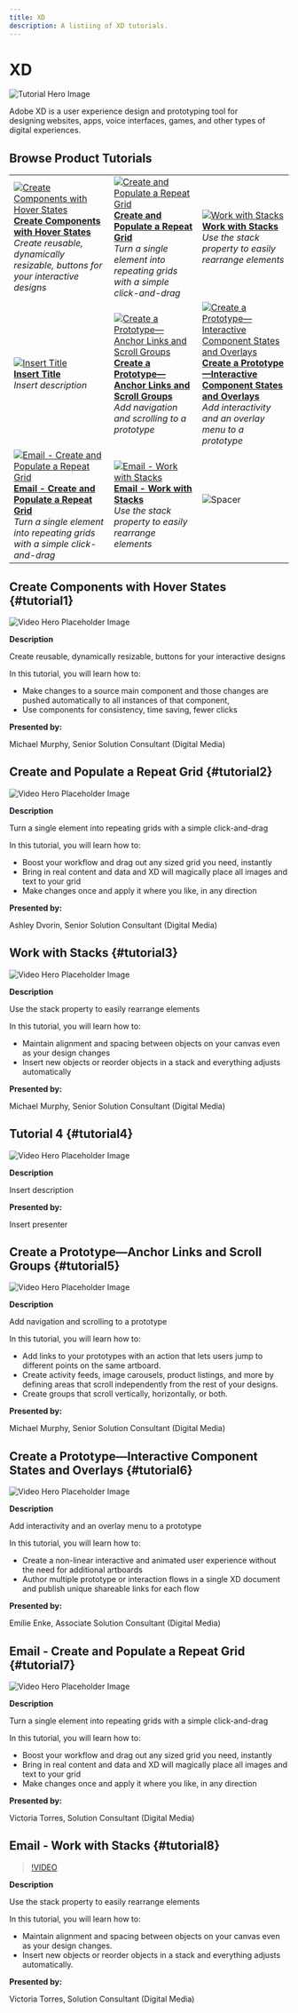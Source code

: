 ```yaml
---
title: XD
description: A listiing of XD tutorials.
---
```


# XD

![Tutorial Hero Image](../assets/XD.jpg)

Adobe XD is a user experience design and prototyping tool for designing websites, apps, voice interfaces, games, and other types of digital experiences.

## Browse Product Tutorials

<table>
<tr>
 <td>
   <a href="xd.md#tutorial1">
      <img alt="Create Components with Hover States" src="../assets//table_placeholder.png" />
   </a>
    <div>
   <a href="xd.md#tutorial1"><strong>Create Components with Hover States</strong></a>
    </div>
    <em>Create reusable, dynamically resizable, buttons for your interactive designs</em>
    <br>
  </td>
  <td>
    <a href="xd.md#tutorial2">
        <img alt="Create and Populate a Repeat Grid" src="../assets/xd_repeat_torres.jpg" />
    </a>
    <div>
    <a href="xd.md#tutorial2"><strong>Create and Populate a Repeat Grid</strong></a>
    </div>
    <em>Turn a single element into repeating grids with a simple click-and-drag</em>
    <br>
  </td>
  <td>
   <a href="xd.md#tutorial3">
      <img alt="Work with Stacks" src="../assets/xd-stacks_torres.jpg" />
   </a>
    <div>
    <a href="xd.md#tutorial3"><strong>Work with Stacks</strong></a>
    </div>
    <em>Use the stack property to easily rearrange elements</em>
    <br>
  </td>
</tr>
<tr>
 <td>
   <a href="xd.md#tutorial4">
      <img alt="Insert Title" src="../assets//table_placeholder.png" />
   </a>
    <div>
   <a href="xd.md#tutorial4"><strong>Insert Title</strong></a>
    </div>
    <em>Insert description</em>
    <br>
  </td>
  <td>
    <a href="xd.md#tutorial5">
        <img alt="Create a Prototype—Anchor Links and 
Scroll Groups" src="../assets/table_placeholder.png" />
    </a>
    <div>
    <a href="xd.md#tutorial5"><strong>Create a Prototype—Anchor Links and 
Scroll Groups</strong></a>
    </div>
    <em>Add navigation and scrolling to a prototype</em>
    <br>
  </td>
  <td>
   <a href="xd.md#tutorial6">
      <img alt="Create a Prototype—Interactive Component 
States and Overlays" src="../assets/table_placeholder.png" />
   </a>
    <div>
    <a href="xd.md#tutorial6"><strong>Create a Prototype—Interactive Component 
States and Overlays</strong></a>
    </div>
    <em>Add interactivity and an overlay menu to a prototype</em>
    <br>
  </td>
</tr>
<tr>
 <td>
   <a href="xd.md#tutorial7">
      <img alt="Email - Create and Populate a Repeat Grid" src="../assets//table_placeholder.png" />
   </a>
    <div>
   <a href="xd.md#tutorial7"><strong>Email - Create and Populate a Repeat Grid</strong></a>
    </div>
    <em>Turn a single element into repeating grids with a simple click-and-drag</em>
    <br>
  </td>
  <td>
    <a href="xd.md#tutorial8">
        <img alt="Email - Work with Stacks" src="../assets/table_placeholder.png" />
    </a>
    <div>
    <a href="xd.md#tutorial8"><strong>Email - Work with Stacks</strong></a>
    </div>
    <em>Use the stack property to easily rearrange elements</em>
    <br>
  </td>
  <td>
    <img alt="Spacer" src="../assets/Whitespacer.png" />
    <div>
    <br>
  </td>
</tr>
</table>

## Create Components with Hover States {#tutorial1}

![Video Hero Placeholder Image](../assets/table_placeholder.png)

**Description**

Create reusable, dynamically resizable, buttons for your interactive designs

In this tutorial, you will learn how to:
* Make changes to a source main component and those changes are pushed automatically to all instances of that component, 
* Use components for consistency, time saving, fewer clicks

**Presented by:**

Michael Murphy, Senior Solution Consultant (Digital Media)

## Create and Populate a Repeat Grid {#tutorial2}

![Video Hero Placeholder Image](../assets/table_placeholder.png)

**Description**

Turn a single element into repeating grids with a simple click-and-drag

In this tutorial, you will learn how to:
* Boost your workflow and drag out any sized grid you need, instantly
* Bring in real content and data and XD will magically place all images and text to your grid
* Make changes once and apply it where you like, in any direction

**Presented by:**

Ashley Dvorin, Senior Solution Consultant (Digital Media)

## Work with Stacks {#tutorial3}

![Video Hero Placeholder Image](../assets/table_placeholder.png)

**Description**

Use the stack property to easily rearrange elements

In this tutorial, you will learn how to:
* Maintain alignment and spacing between objects on your canvas even as your design changes
* Insert new objects or reorder objects in a stack and everything adjusts automatically

**Presented by:**

Michael Murphy, Senior Solution Consultant (Digital Media)

## Tutorial 4 {#tutorial4}

![Video Hero Placeholder Image](../assets/table_placeholder.png)

**Description**

Insert description

**Presented by:** 

Insert presenter

## Create a Prototype—Anchor Links and Scroll Groups {#tutorial5}

![Video Hero Placeholder Image](../assets/table_placeholder.png)

**Description**

Add navigation and scrolling to a prototype

In this tutorial, you will learn how to:
* Add links to your prototypes with an action that lets users jump to different points on the same artboard.  
* Create activity feeds, image carousels, product listings, and more by defining areas that scroll independently from the rest of your designs.
* Create groups that scroll vertically, horizontally, or both.

**Presented by:**

Michael Murphy, Senior Solution Consultant (Digital Media)

## Create a Prototype—Interactive Component States and Overlays {#tutorial6}

![Video Hero Placeholder Image](../assets/table_placeholder.png)

**Description**

Add interactivity and an overlay menu to a prototype

In this tutorial, you will learn how to:
* Create a non-linear interactive and animated user experience without the need for additional artboards
* Author multiple prototype or interaction flows in a single XD document and publish unique shareable links for each flow

**Presented by:** 

Emilie Enke, Associate Solution Consultant (Digital Media)

## Email - Create and Populate a Repeat Grid {#tutorial7}

![Video Hero Placeholder Image](../assets/table_placeholder.png)

**Description**

Turn a single element into repeating grids with a simple click-and-drag

In this tutorial, you will learn how to:
* Boost your workflow and drag out any sized grid you need, instantly
* Bring in real content and data and XD will magically place all images and text to your grid
* Make changes once and apply it where you like, in any direction

**Presented by:**

Victoria Torres, Solution Consultant (Digital Media)

## Email - Work with Stacks {#tutorial8}

>[!VIDEO](https://video.tv.adobe.com/v/326759?hidetitle=true)

**Description**

Use the stack property to easily rearrange elements

In this tutorial, you will learn how to:
* Maintain alignment and spacing between objects on your canvas even as your design changes. 
* Insert new objects or reorder objects in a stack and everything adjusts automatically.

**Presented by:**
 
Victoria Torres, Solution Consultant (Digital Media)